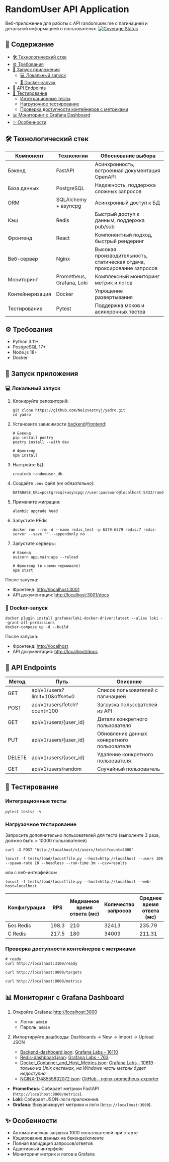 # RandomUser API Application

Веб-приложение для работы с API randomuser.me с пагинацией и детальной информацией о
пользователях. [![Coverage Status](https://coveralls.io/repos/github/Neizvestnyj/yadro/badge.svg?branch=master)](https://coveralls.io/github/Neizvestnyj/yadro?branch=master)

## 📑 Содержание

- [🛠 Технологический стек](#-технологический-стек)
- [⚙️ Требования](#-требования)
- [🚀 Запуск приложения](#-запуск-приложения)
  - [💻 Локальный запуск](#-локальный-запуск)
  - [🐳 Docker-запуск](#-docker-запуск)
- [📡 API Endpoints](#-api-endpoints)
- [🧪 Тестирование](#-тестирование)
  - [Интеграционные тесты](#интеграционные-тесты)
  - [Нагрузочное тестирование](#нагрузочное-тестирование)
  - [Проверка доступности контейнеров с метриками](#проверка-доступности-контейнеров-с-метриками)
- [📊 Мониторинг с Grafana Dashboard](#-мониторинг-с-grafana-dashboard)
- [✨ Особенности](#-особенности)

## 🛠 Технологический стек

| Компонент       | Технологии                | Обоснование выбора                                                     |
|-----------------|---------------------------|------------------------------------------------------------------------|
| Бэкенд          | FastAPI                   | Асинхронность, встроенная документация OpenAPI                         |
| База данных     | PostgreSQL                | Надежность, поддержка сложных запросов                                 |
| ORM             | SQLAlchemy + asyncpg      | Асинхронный доступ к БД                                                |
| Кэш             | Redis                     | Быстрый доступ к данным, поддержка pub/sub                             |
| Фронтенд        | React                     | Компонентный подход, быстрый рендеринг                                 |
| Веб-сервер	     | Nginx                     | Высокая производительность, статическая отдача, проксирование запросов |
| Мониторинг      | Prometheus, Grafana, Loki | Комплексный мониторинг метрик и логов                                  |
| Контейнеризация | Docker                    | Упрощение развертывания                                                |
| Тестирование    | Pytest                    | Поддержка моков и асинхронных тестов                                   |

## ⚙️ Требования

- Python 3.11+
- PostgreSQL 17+
- Node.js 18+
- Docker

## 🚀 Запуск приложения

### 💻 Локальный запуск

1. Клонируйте репозиторий:
   ```shell
   git clone https://github.com/Neizvestnyj/yadro.git
   cd yadro
   ```

2. Установите зависимости [backend](backend)/[frontend](frontend):
   ```shell
   # Бэкенд
   pip install poetry
   poetry install --with dev
   
   # Фронтенд
   npm install
   ```

3. Настройте БД:
   ```psql
   createdb randomuser_db
   ```

4. Создайте `.env` файл *(не обязательно)*:
   ```env
   DATABASE_URL=postgresql+asyncpg://user:password@localhost:5432/randomuser_db
   ```

5. Примените миграции:
   ```shell
   alembic upgrade head
   ```

6. Запустите REdis
   ```shell
   docker run --rm -d --name redis_test -p 6379:6379 redis:7 redis-server --save "" --appendonly no
   ```

7. Запустите серверы:
   ```shell
   # Бэкенд
   uvicorn app.main:app --reload
   
   # Фронтенд (в новом терминале)
   npm start
   ```

После запуска:

- Фронтенд: [http://localhost:3001](http://localhost:3001)
- API документация: [http://localhost:3001/docs](http://localhost:3001/docs)

### 🐳 Docker-запуск

```shell
docker plugin install grafana/loki-docker-driver:latest --alias loki --grant-all-permissions
docker-compose up -d --build
```

После запуска:

- Фронтенд: [http://localhost](http://localhost)
- API документация: [http://localhost/docs](http://localhost/docs)

## 📡 API Endpoints

| Метод  | Путь                           | Описание                                   |
|--------|--------------------------------|--------------------------------------------|
| GET    | api/v1/users?limit=10&offset=0 | Список пользователей с пагинацией          |
| POST   | api/v1/users/fetch?count=100   | Загрузка пользователей из API              |
| GET    | api/v1/users/{user_id}         | Детали конкретного пользователя            |
| PUT    | api/v1/users/{user_id}         | Обновление данных конкретного пользователя |
| DELETE | api/v1/users/{user_id}         | Удаление конкретного пользователя          |
| GET    | api/v1/users/random            | Случайный пользователь                     |

## 🧪 Тестирование

### Интеграционные тесты

```shell
pytest tests/ -v
```

### Нагрузочное тестирование

Запросите дополнительно пользователей для теста (выполните 3 раза, должно быть > 10000 пользователей)

```shell
curl -X POST "http://localhost/v1/users/fetch?count=5000"
```

```shell
locust -f tests/load/locustfile.py --host=http://localhost --users 100 --spawn-rate 10 --headless --run-time 3m --csv=results
```

или с веб-интерфейсом

```shell
locust -f tests/load/locustfile.py --host=http://localhost --web-host=localhost
```

| Конфигурация | RPS   | Медианное время ответа (мс) | Количество запросов | Среднее время ответа (мс) |
|--------------|-------|-----------------------------|---------------------|---------------------------|
| Без Redis    | 198.3 | 210                         | 32413               | 235.79                    |
| С Redis      | 217.5 | 180                         | 34009               | 211.31                    |

### Проверка доступности контейнеров с метриками

```shell
# ready
curl http://localhost:3100/ready

curl http://localhost:9090/targets

curl http://localhost:8000/metrics
```

## 📊 Мониторинг с Grafana Dashboard

1. Откройте Grafana: [http://localhost:3000](http://localhost:3000)
    - Логин: `admin`
    - Пароль: `admin`

2. Импортируйте дашборды:
   Dashboards → New → Import → Upload JSON
    - [Backend-dashboard.json](backend/monitoring/grafana/dashboards/Backend-dashboard.json): [Grafana Labs - 16110](https://grafana.com/grafana/dashboards/16110-fastapi-observability/)
    - [Redis-dashboard.json](backend/monitoring/grafana/dashboards/Redis-dashboard.json): [Grafana Labs - 763](https://grafana.com/grafana/dashboards/763-redis-dashboard-for-prometheus-redis-exporter-1-x/)
    - [Docker_Container_and_Host_Metrics.json](backend/monitoring/grafana/dashboards/Docker_Container_and_Host_Metrics.json): [Grafana Labs - 10619](https://grafana.com/grafana/dashboards/10619-docker-host-container-overview/) -
      *только на Unix системах, на Windows часть метрик будет недоступна*
    - [NGINX-1748555632072.json](backend/monitoring/grafana/dashboards/NGINX.json): [GitHub - nginx-prometheus-exporter](https://github.com/nginx/nginx-prometheus-exporter/blob/main/grafana/dashboard.json)

- **Prometheus**: Собирает метрики FastAPI (`http://localhost:8000/metrics`).
- **Loki**: Собирает JSON-логи приложения.
- **Grafana**: Визуализирует метрики и логи (`http://localhost:3000`).

## ✨ Особенности

- Автоматическая загрузка 1000 пользователей при старте
- Кэширование данных на бекенде/клиенте
- Полная валидация запросов/ответов
- Адаптивный интерфейс
- Мониторинг метрик и логов в Grafana
